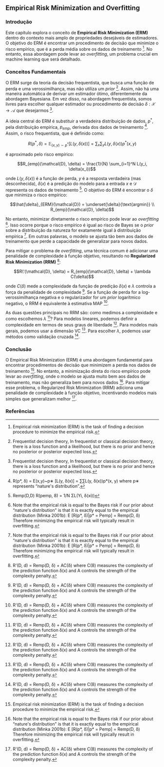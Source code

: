 ## Empirical Risk Minimization and Overfitting

### Introdução
Este capítulo explora o conceito de **Empirical Risk Minimization (ERM)** dentro do contexto mais amplo de propriedades desejáveis de estimadores. O objetivo do ERM é encontrar um procedimento de decisão que minimize o risco empírico, que é a perda média sobre os dados de treinamento [^650]. No entanto, essa abordagem pode levar ao *overfitting*, um problema crucial em machine learning que será detalhado.

### Conceitos Fundamentais

O ERM surge da teoria da decisão frequentista, que busca uma função de perda e uma verossimilhança, mas não utiliza um *prior* [^63]. Assim, não há uma maneira automática de derivar um estimador ótimo, diferentemente da abordagem Bayesiana. Em vez disso, na abordagem frequentista, somos livres para escolher qualquer estimador ou procedimento de decisão $\delta: \mathcal{X} \rightarrow \mathcal{A}$ que desejarmos [^63].

A ideia central do ERM é substituir a verdadeira distribuição de dados, $p^*$, pela distribuição empírica, $p_{emp}$, derivada dos dados de treinamento [^647]. Assim, o risco frequentista, que é definido como:

$$R(p^*, \delta) = \mathbb{E}_{(x,y) \sim p^*}[L(y, \delta(x))] = \sum_x \sum_y L(y, \delta(x)) p^*(x, y)$$

é aproximado pelo risco empírico:

$$R_{emp}(\mathcal{D}, \delta) = \frac{1}{N} \sum_{i=1}^N L(y_i, \delta(x_i))$$

onde $L(y, \delta(x))$ é a função de perda, $y$ é a resposta verdadeira (mas desconhecida), $\delta(x)$ é a predição do modelo para a entrada $x$ e $\mathcal{D}$ representa os dados de treinamento [^649]. O objetivo do ERM é encontrar o $\delta$ que minimiza o risco empírico:

$$\hat{\delta}_{ERM}(\mathcal{D}) = \underset{\delta}{\text{argmin}} \\ R_{emp}(\mathcal{D}, \delta)$$

No entanto, minimizar diretamente o risco empírico pode levar ao *overfitting* [^652]. Isso ocorre porque o risco empírico é igual ao risco de Bayes se o *prior* sobre a distribuição da natureza for exatamente igual à distribuição empírica [^652]. Em outras palavras, o modelo se ajusta tão bem aos dados de treinamento que perde a capacidade de generalizar para novos dados.

Para mitigar o problema de *overfitting*, uma técnica comum é adicionar uma penalidade de complexidade à função objetivo, resultando no **Regularized Risk Minimization (RRM)** [^653]:

$$R\'(\mathcal{D}, \delta) = R_{emp}(\mathcal{D}, \delta) + \lambda C(\delta)$$

onde $C(\delta)$ mede a complexidade da função de predição $\delta(x)$ e $\lambda$ controla a força da penalidade de complexidade [^653]. Se a função de perda for a log-verossimilhança negativa e o regularizador for um *prior* logarítmico negativo, o RRM é equivalente à estimativa MAP [^653].

As duas questões principais no RRM são: como medimos a complexidade e como escolhemos $\lambda$ [^653]? Para modelos lineares, podemos definir a complexidade em termos de seus graus de liberdade [^653]. Para modelos mais gerais, podemos usar a dimensão VC [^653]. Para escolher $\lambda$, podemos usar métodos como validação cruzada [^653].

### Conclusão

O Empirical Risk Minimization (ERM) é uma abordagem fundamental para encontrar procedimentos de decisão que minimizem a perda nos dados de treinamento [^650]. No entanto, a minimização direta do risco empírico pode levar ao *overfitting*, onde o modelo se ajusta muito bem aos dados de treinamento, mas não generaliza bem para novos dados [^652]. Para mitigar esse problema, o Regularized Risk Minimization (RRM) adiciona uma penalidade de complexidade à função objetivo, incentivando modelos mais simples que generalizam melhor [^653].

### Referências
[^63]: Frequentist decision theory, In frequentist or classical decision theory, there is a loss function and a likelihood, but there is no prior and hence no posterior or posterior expected loss.
[^647]: R(p*, δ) = E(x,y)~p∗ [L(y, δ(x)] = ∑∑L(y, δ(x))p*(x, y) where p∗ represents “nature\'s distribution”.
[^649]: Remp(D,D) R(pemp, 8) = 1/N ΣL(Yi, δ(xi))
[^650]: Empirical risk minimization (ERM) is the task of finding a decision procedure to minimize the empirical risk.
[^652]: Note that the empirical risk is equal to the Bayes risk if our prior about “nature\'s distribution" is that it is exactly equal to the empirical distribution (Minka 2001b): E [R(p*, δ)|p* = Pemp] = Remp(D, δ) Therefore minimizing the empirical risk will typically result in overfitting.
[^653]: R\'(D, d) = Remp(D, δ) + AC(δ) where C(8) measures the complexity of the prediction function δ(x) and A controls the strength of the complexity penalty.
<!-- END -->